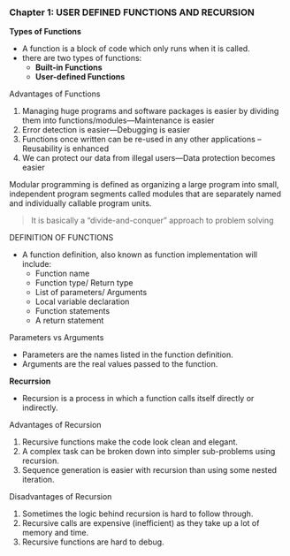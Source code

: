 ### Chapter 1: USER DEFINED FUNCTIONS AND RECURSION

**Types of Functions**

- A function is a block of code which only runs when it is called.
- there are two types of functions:
  - **Built-in Functions**
  - **User-defined Functions**

Advantages of Functions

1. Managing huge programs and software packages is easier by dividing them into
functions/modules—Maintenance is easier  
2. Error detection is easier—Debugging is easier  
3. Functions once written can be re-used in any other applications – Reusability is
enhanced  
4. We can protect our data from illegal users—Data protection becomes easier  

Modular programming is defined as organizing a large program into small,
independent program segments called modules that are separately named and
individually callable program units.
>It is basically a “divide-and-conquer” approach to problem solving

DEFINITION OF FUNCTIONS
- A function definition, also known as function implementation will include:
  - Function name
  - Function type/ Return type
  - List of parameters/ Arguments
  - Local variable declaration
  - Function statements
  - A return statement

Parameters vs Arguments

- Parameters are the names listed in the function definition.
- Arguments are the real values passed to the function.

**Recurrsion**

- Recursion is a process in which a function calls itself directly or indirectly.

Advantages of Recursion

1. Recursive functions make the code look clean and elegant.
2. A complex task can be broken down into simpler sub-problems using recursion.
3. Sequence generation is easier with recursion than using some nested iteration.

Disadvantages of Recursion

1. Sometimes the logic behind recursion is hard to follow through.
2. Recursive calls are expensive (inefficient) as they take up a lot of memory and time.
3. Recursive functions are hard to debug.
